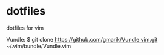 # dotfiles
dotfiles for vim

Vundle:
$ git clone https://github.com/gmarik/Vundle.vim.git ~/.vim/bundle/Vundle.vim

